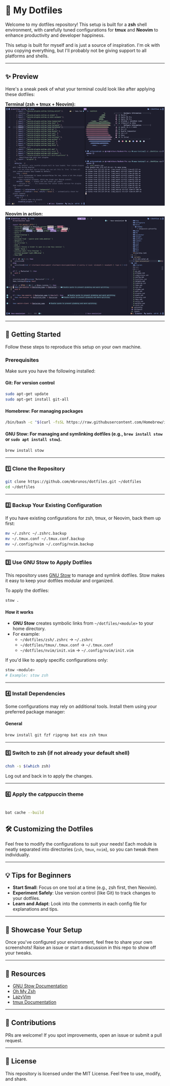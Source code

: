 # 🌟 My Dotfiles

Welcome to my dotfiles repository!
This setup is built for a **zsh** shell environment, with carefully tuned configurations for **tmux** and **Neovim** to enhance productivity and developer happiness.

This setup is built for myself and is just a source of inspiration. I'm ok with you copying everything, but I'll probably not be giving support to all platforms and shells.

---

## ✨ Preview

Here's a sneak peek of what your terminal could look like after applying these dotfiles:

**Terminal (zsh + tmux + Neovim):**
![Screenshot of Terminal](assets/terminal.png)

**Neovim in action:**
![Screenshot of Neovim](assets/nvim-full.png)

---

## 🚀 Getting Started

Follow these steps to reproduce this setup on your own machine.

### Prerequisites

Make sure you have the following installed:
#### Git: For version control
```bash
sudo apt-get update
sudo apt-get install git-all
```

#### Homebrew: For managing packages
```bash
/bin/bash -c "$(curl -fsSL https://raw.githubusercontent.com/Homebrew/install/HEAD/install.sh)"
```

#### GNU Stow: For managing and symlinking dotfiles (e.g., `brew install stow` or `sudo apt install stow`).
```bash
brew install stow
```

---

### 1️⃣ Clone the Repository

```bash
git clone https://github.com/mbrunos/dotfiles.git ~/dotfiles
cd ~/dotfiles
```

---

### 2️⃣ Backup Your Existing Configuration

If you have existing configurations for zsh, tmux, or Neovim, back them up first:

```bash
mv ~/.zshrc ~/.zshrc.backup
mv ~/.tmux.conf ~/.tmux.conf.backup
mv ~/.config/nvim ~/.config/nvim.backup
```

---

### 3️⃣ Use GNU Stow to Apply Dotfiles

This repository uses [GNU Stow](https://www.gnu.org/software/stow/) to manage and symlink dotfiles. Stow makes it easy to keep your dotfiles modular and organized.

To apply the dotfiles:

```bash
stow .
```

#### How it works

- **GNU Stow** creates symbolic links from `~/dotfiles/<module>` to your home directory.
- For example:
  - `~/dotfiles/zsh/.zshrc` → `~/.zshrc`
  - `~/dotfiles/tmux/.tmux.conf` → `~/.tmux.conf`
  - `~/dotfiles/nvim/init.vim` → `~/.config/nvim/init.vim`

If you'd like to apply specific configurations only:

```bash
stow <module>
# Example: stow zsh
```

---

### 4️⃣ Install Dependencies

Some configurations may rely on additional tools. Install them using your preferred package manager:

#### General

```bash
brew install git fzf ripgrep bat eza zsh tmux 
```

---

### 5️⃣ Switch to zsh (if not already your default shell)

```bash
chsh -s $(which zsh)
```

Log out and back in to apply the changes.

---

### 6️⃣ Apply the catppuccin theme

```bash

bat cache --build
```

## 🛠️ Customizing the Dotfiles

Feel free to modify the configurations to suit your needs! Each module is neatly separated into directories (`zsh`, `tmux`, `nvim`), so you can tweak them individually.

---

## 💡 Tips for Beginners

- **Start Small**: Focus on one tool at a time (e.g., zsh first, then Neovim).
- **Experiment Safely**: Use version control (like Git) to track changes to your dotfiles.
- **Learn and Adapt**: Look into the comments in each config file for explanations and tips.

---

## 📸 Showcase Your Setup

Once you've configured your environment, feel free to share your own screenshots! Raise an issue or start a discussion in this repo to show off your tweaks.

---

## 🔗 Resources

- [GNU Stow Documentation](https://www.gnu.org/software/stow/)
- [Oh My Zsh](https://ohmyz.sh/)
- [LazyVim](https://www.lazyvim.org/)
- [tmux Documentation](https://github.com/tmux/tmux/wiki)

---

## 🙌 Contributions

PRs are welcome! If you spot improvements, open an issue or submit a pull request.

---

## 📜 License

This repository is licensed under the MIT License. Feel free to use, modify, and share.
